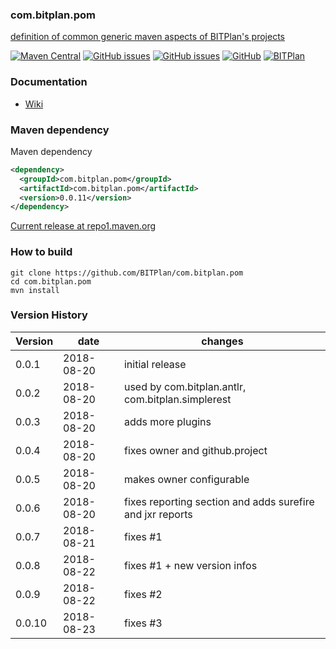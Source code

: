 ### com.bitplan.pom
[definition of common generic maven aspects of BITPlan's projects](https://github.com/BITPlan/com.bitplan.pom/blob/master/docs/BITPlanOSProjects.md) 


[![Maven Central](https://img.shields.io/maven-central/v/com.bitplan.pom/com.bitplan.pom.svg)](https://search.maven.org/artifact/com.bitplan.pom/com.bitplan.pom/0.0.11/jar)
[![GitHub issues](https://img.shields.io/github/issues/BITPlan/com.bitplan.pom.svg)](https://github.com/BITPlan/com.bitplan.pom/issues)
[![GitHub issues](https://img.shields.io/github/issues-closed/BITPlan/com.bitplan.pom.svg)](https://github.com/BITPlan/com.bitplan.pom/issues/?q=is%3Aissue+is%3Aclosed)
[![GitHub](https://img.shields.io/github/license/BITPlan/com.bitplan.pom.svg)](https://www.apache.org/licenses/LICENSE-2.0)
[![BITPlan](http://wiki.bitplan.com/images/wiki/thumb/3/38/BITPlanLogoFontLessTransparent.png/198px-BITPlanLogoFontLessTransparent.png)](http://www.bitplan.com)

### Documentation
* [Wiki](https://github.com/BITPlan/com.bitplan.pom/blob/master/docs/BITPlanOSProjects.md)
### Maven dependency

Maven dependency
```xml
<dependency>
  <groupId>com.bitplan.pom</groupId>
  <artifactId>com.bitplan.pom</artifactId>
  <version>0.0.11</version>
</dependency>
```

[Current release at repo1.maven.org](http://repo1.maven.org/maven2/com/bitplan/pom/com.bitplan.pom/0.0.11/)

### How to build
```
git clone https://github.com/BITPlan/com.bitplan.pom
cd com.bitplan.pom
mvn install
```
### Version History
| Version | date | changes
| ------ | --------- | -----------------
| 0.0.1 | 2018-08-20 | initial release
| 0.0.2 | 2018-08-20 | used by com.bitplan.antlr, com.bitplan.simplerest
| 0.0.3 | 2018-08-20 | adds more plugins 
| 0.0.4 | 2018-08-20 | fixes owner and github.project
| 0.0.5 | 2018-08-20 | makes owner configurable 
| 0.0.6 | 2018-08-20 | fixes reporting section and adds surefire and jxr reports
| 0.0.7 | 2018-08-21 | fixes #1
| 0.0.8 | 2018-08-22 | fixes #1 + new version infos
| 0.0.9 | 2018-08-22 | fixes #2
| 0.0.10 | 2018-08-23  | fixes #3
